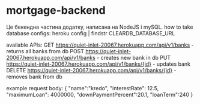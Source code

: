 # mortgage-backend
Це бекендна частина додатку, написана на NodeJS i mySQL.
how to take database configs:
heroku config | findstr CLEARDB_DATABASE_URL

available APIs:
GET https://quiet-inlet-20067.herokuapp.com/api/v1/banks - returns all banks from db
POST https://quiet-inlet-20067.herokuapp.com/api/v1/banks - creates new bank in db
PUT https://quiet-inlet-20067.herokuapp.com/api/v1/banks/{id} - updates bank
DELETE https://quiet-inlet-20067.herokuapp.com/api/v1/banks/{id} - removes bank from db

example request body:
{
    "name":"kredo",
    "interestRate": 12.5,
    "maximumLoan": 4000000,
    "downPaymentPercent":20.1,
    "loanTerm":240
}
